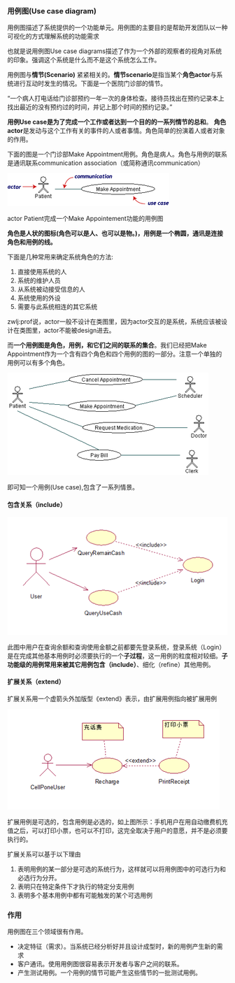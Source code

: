 ### 用例图(Use case diagram)
用例图描述了系统提供的一个功能单元。用例图的主要目的是帮助开发团队以一种可视化的方式理解系统的功能需求

也就是说用例图Use case diagrams描述了作为一个外部的观察者的视角对系统的印象。强调这个系统是什么而不是这个系统怎么工作。

用例图与**情节(Scenario)** 紧紧相关的。**情节scenario**是指当某个**角色actor**与系统进行互动时发生的情况。下面是一个医院门诊部的情节。

“一个病人打电话给门诊部预约一年一次的身体检查。接待员找出在预约记录本上找出最近的没有预约过的时间，并记上那个时间的预约记录。”

**用例Use case是为了完成一个工作或者达到一个目的的一系列情节的总和**。 **角色actor**是发动与这个工作有关的事件的人或者事情。角色简单的扮演着人或者对象的作用。

下面的图是一个门诊部Make Appointment用例。角色是病人。角色与用例的联系是通讯联系communication association（或简称通讯communication）

![](image/uml0.gif)

actor Patient完成一个Make Appointement功能的用例图

**角色是人状的图标(角色可以是人、也可以是物。)，用例是一个椭圆，通讯是连接角色和用例的线。**


下面是几种常用来确定系统角色的方法:
1. 直接使用系统的人
2. 系统的维护人员
3. 从系统被动接受信息的人
4. 系统使用的外设
5. 需要与此系统相连的其它系统

zwlj:prof说，actor一般不设计在类图里，因为actor交互的是系统，系统应该被设计在类图里，actor不能被design进去。


而**一个用例图是角色，用例，和它们之间的联系的集合**。我们已经把Make Appointment作为一个含有四个角色和四个用例的图的一部分。注意一个单独的用例可以有多个角色。

![](image/uml1.gif)

即可知一个用例(Use case),包含了一系列情景。

#### 包含关系（include）
![](image/uml11.png)

此图中用户在查询余额和查询使用金额之前都要先登录系统，登录系统（Login）是在完成其他基本用例时必须要执行的一个**子过程**，这一用例的粒度相对较细。**子功能级的用例常用来被其它用例包含（include）**、细化（refine）其他用例。

#### 扩展关系（extend）
扩展关系用一个虚箭头外加版型《extend》表示，由扩展用例指向被扩展用例


![](image/uml12.png)

扩展用例是可选的，包含用例是必选的，如上图所示：手机用户在用自动缴费机充值之后，可以打印小票，也可以不打印，这完全取决于用户的意愿，并不是必须要执行的。

扩展关系可以基于以下理由

1. 表明用例的某一部分是可选的系统行为，这样就可以将用例图中的可选行为和必选行为分开。
2. 表明只在特定条件下才执行的特定分支用例
3. 表明多个基本用例中都有可能触发的某个可选用例

### 作用

用例图在三个领域很有作用。

 - 决定特征（需求）。当系统已经分析好并且设计成型时，新的用例产生新的需求
 - 客户通讯。使用用例图很容易表示开发者与客户之间的联系。
 - 产生测试用例。一个用例的情节可能产生这些情节的一批测试用例。
